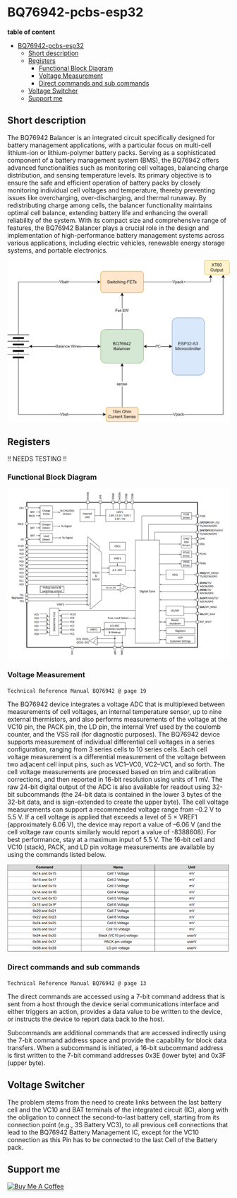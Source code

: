# BQ76942-pcbs-esp32

**table of content**
- [BQ76942-pcbs-esp32](#bq76942-pcbs-esp32)
  - [Short description](#short-description)
  - [Registers](#registers)
    - [Functional Block Diagram](#functional-block-diagram)
    - [Voltage Measurement](#voltage-measurement)
    - [Direct commands and sub commands](#direct-commands-and-sub-commands)
  - [Voltage Switcher](#voltage-switcher)
  - [Support me](#support-me)

## Short description
The BQ76942 Balancer is an integrated circuit specifically designed for battery management applications, with a particular focus on multi-cell lithium-ion or lithium-polymer battery packs. Serving as a sophisticated component of a battery management system (BMS), the BQ76942 offers advanced functionalities such as monitoring cell voltages, balancing charge distribution, and sensing temperature levels. Its primary objective is to ensure the safe and efficient operation of battery packs by closely monitoring individual cell voltages and temperature, thereby preventing issues like overcharging, over-discharging, and thermal runaway. By redistributing charge among cells, the balancer functionality maintains optimal cell balance, extending battery life and enhancing the overall reliability of the system. With its compact size and comprehensive range of features, the BQ76942 Balancer plays a crucial role in the design and implementation of high-performance battery management systems across various applications, including electric vehicles, renewable energy storage systems, and portable electronics.

![drawio image basic diagram](documents/img/BQ76942-diagram.drawio.svg)


## Registers
!! NEEDS TESTING !!

### Functional Block Diagram
![functional block diagram](documents/img/functional-block-diagram.png)

### Voltage Measurement
`Technical Reference Manual BQ76942 @ page 19`

The BQ76942 device integrates a voltage ADC that is multiplexed between measurements of cell voltages, an internal temperature sensor, up to nine external thermistors, and also performs measurements of the voltage at the VC10 pin, the PACK pin, the LD pin, the internal Vref used by the coulomb counter, and the VSS rail (for diagnostic purposes). The BQ76942 device supports measurement of individual differential cell voltages in a series configuration, ranging from 3 series cells to 10 series cells. Each cell voltage measurement is a differential measurement of the voltage between two adjacent cell input pins, such as VC1–VC0, VC2–VC1, and so forth. The cell voltage measurements are processed based on trim and calibration corrections, and then reported in 16-bit resolution using units of 1 mV. The raw 24-bit digital output of the ADC is also available for readout using 32-bit subcommands (the 24-bit data is contained in the lower 3 bytes of the 32-bit data, and is sign-extended to create the upper byte). The cell voltage measurements can support a recommended voltage range from –0.2 V to 5.5 V. If a cell voltage is applied that exceeds a level of 5 × VREF1 (approximately 6.06 V), the device may report a value of –6.06 V (and the cell voltage raw counts similarly would report a value of -8388608). For best performance, stay at a maximum input of 5.5 V. The 16-bit cell and VC10 (stack), PACK, and LD pin voltage measurements are available by using the commands listed below.

![voltage measurement diagram](documents/img/voltage-messurement-diagram.png)

### Direct commands and sub commands
`Technical Reference Manual BQ76942 @ page 13`

The direct commands are accessed using a 7-bit command address that is sent from a host through the device serial communications interface and either triggers an action, provides a data value to be written to the device, or instructs the device to report data back to the host.

Subcommands are additional commands that are accessed indirectly using the 7-bit command address space and provide the capability for block data transfers. When a subcommand is initiated, a 16-bit
subcommand address is first written to the 7-bit command addresses 0x3E (lower byte) and 0x3F (upper byte).


## Voltage Switcher
The problem stems from the need to create links between the last battery cell and the VC10 and BAT terminals of the integrated circuit (IC), along with the obligation to connect the second-to-last battery cell, starting from its connection point (e.g., 3S Battery VC3), to all previous cell connections that lead to the BQ76942 Battery Management IC, except for the VC10 connection as this Pin has to be connected to the last Cell of the Battery pack.

## Support me
<a href="https://www.buymeacoffee.com/georgmareku" target="_blank"><img src="https://www.buymeacoffee.com/assets/img/custom_images/orange_img.png" alt="Buy Me A Coffee" style="height: 41px !important;width: 174px !important;box-shadow: 0px 3px 2px 0px rgba(190, 190, 190, 0.5) !important;-webkit-box-shadow: 0px 3px 2px 0px rgba(190, 190, 190, 0.5) !important;" ></a>